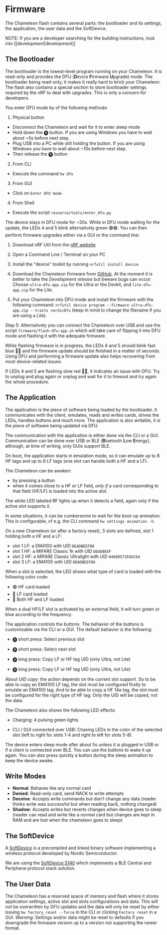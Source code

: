 # Firmware

The Chameleon flash contains several parts: the bootloader and its settings, the application, the user data and the SoftDevice.

NOTE: If you are a developer searching for the building instructions, look into [[development|development]]

## The Bootloader

The bootloader is the lowest-level program running on your Chameleon. It is read-only and provides the DFU (**D**evice **F**irmware **U**pgrade) mode. The bootloader being read-only, it makes it really hard to brick your Chameleon. The flash also contains a special section to store bootloader settings required by the nRF to deal with upgrades. This is only a concern for developers.


You enter DFU mode by of the following methods:

1. Physical button

- Disconnect the Chameleon and wait for it to enter sleep mode
- Hold down the 🅑 button. If you are using Windows you have to wait about ~5s before next step.
- Plug USB into a PC while still holding the button. If you are using Windows you have to wait about ~10s before next step.
- Then release the 🅑 button

2. From CLI

- Execute the command `hw dfu`

3. From GUI

- Click on `Enter DFU mode`

4. From Shell

- Execute the script `resource/tools/enter_dfu.py`

The device stays in DFU mode for ~30s.
While in DFU mode waiting for the update, the LEDs 4 and 5 blink alternatively green 🟢🟢.
You can then perform firmware upgrades either via a GUI or the command line:

1. Download nRF Util from the [nRF website](https://www.nordicsemi.com/Products/Development-tools/nrf-util)

2. Open a Command Line / Terminal on your PC

3. Install the "device" toolkit by running `nrfutil install device`

4. Download the Chameleon firmware from [GitHub](https://github.com/RfidResearchGroup/ChameleonUltra/releases). At the moment it is better to take the *Development release* but beware bugs can occur. Choose `ultra-dfu-app.zip` for the Ultra or the Devkit, and `lite-dfu-app.zip` for the Lite.

5. Put your Chameleon into DFU mode and install the firmware with the following command: `nrfutil device program --firmware ultra-dfu-app.zip --traits nordicDfu` (keep in mind to change the filename if you are using a Lite).

Step 5: Alternatively you can connect the Chameleon over USB and use the script `firmware/flash-dfu-app.sh` which will take care of flipping it into DFU mode and flashing it with the adequate firmware.

While flashing firmware is in progress, the LEDs 4 and 5 should blink fast blue 🔵🔵 and the firmware update should be finished in a matter of seconds. Using DFU and performing a firmware update also helps recovering from most device-related issues.

If LEDs 4 and 5 are flashing slow red 🔴🔴, it indicates an issue with DFU. Try to unplug and plug again or unplug and wait for it to timeout and try again the whole procedure.

## The Application

The application is the piece of software being loaded by the bootloader. It communicates with the client, emulates, reads and writes cards, drives the LEDs, handles buttons and much more. The application is also writable, it is the piece of software being updated via DFU.

The communication with the application is either done via the CLI or a GUI. Communication can be done over USB or BLE (**B**luetooth **L**ow **E**nergy), although, at time of writing, only GUIs support BLE.

On boot, the application starts in emulation mode, so it can emulate up to 8 HF tags and up to 8 LF tags (one slot can handle both a HF and a LF).

The Chameleon can be awaken:

- by pressing a button
- when it comes close to a HF or LF field, *only if* a card corresponding to that field (HF/LF) is loaded into the active slot.

The white LED labeled RF lights up when it detects a field, again only if the active slot supports it.

In some situations, it can be cumbersome to wait for the boot-up animation. This is configurable, cf e.g. the CLI command `hw settings animation -h`.

On a new Chameleon (or after a factory reset), 3 slots are defined, slot 1 holding both a HF and a LF:

- slot 1 LF: a EM4100 with UID `DEADBEEF88`
- slot 1 HF: a MIFARE Classic 1k with UID `DEADBEEF`
- slot 2 HF: a MIFARE Classic Ultralight  with UID `04689571FA5C64`
- slot 3 LF: a EM4100 with UID `DEADBEEF88`

When a slot is selected, the LED shows what type of card is loaded with the following color code:

- 🟢 HF card loaded
- 🔵 LF card loaded
- 🔴 Both HF and LF loaded

When a dual HF/LF slot is activated by an external field, it will turn green or blue according to the frequency.

The application controls the buttons. The behavior of the buttons is customizable via the CLI or a GUI. The default behavior is the following:

- 🅐 short press: Select previous slot

- 🅑 short press: Select next slot

- 🅐 long press: Copy LF or HF tag UID (only Ultra, not Lite)

- 🅑 long press: Copy LF or HF tag UID (only Ultra, not Lite)

*About UID copy*: the action depends on the current slot support. So to be able to copy an EM4100 LF tag, the slot must be configured firstly to emulate an EM4100 tag. And to be able to copy a HF 14a tag, the slot must be configured for the right type of HF tag. Only the UID will be copied, not the data.

The Chameleon also shows the following LED effects:

- Charging: 4 pulsing green lights

- CLI / GUI connected over USB: Chasing LEDs in the color of the selected slot (left to right for slots 1-4 and right to left for slots 5-8).

The device enters sleep mode after about 5s unless it is plugged in USB or if a client is connected over BLE. You can use the buttons to wake it up again. You can also press quickly a button during the sleep animation to keep the device awake.

## Write Modes
- **Normal**: Behaves like any normal card
- **Denied**: Read-only card, send NACK to write attempts
- **Deceive**: Accepts write commands but don't change any data (reader thinks write was successful but when reading back, nothing changed)
- **Shadow**: Accepts writes but reverts changes when device goes to sleep (reader can read and write like a normal card but changes are kept in RAM and are lost when the chameleon goes to sleep) 

## The SoftDevice

A [SoftDevice](https://infocenter.nordicsemi.com/index.jsp?topic=%2Fstruct_nrf52%2Fstruct%2Fnrf52_softdevices.html) is a precompiled and linked binary software implementing a wireless protocol developed by Nordic Semiconductor.

We are using the [SoftDevice S140](https://infocenter.nordicsemi.com/index.jsp?topic=%2Fstruct_nrf52%2Fstruct%2Fnrf52_softdevices.html) which implements a BLE Central and Peripheral protocol stack solution.

## The User Data

The Chameleon has a reserved space of memory and flash where it stores application settings, active slot and slots configurations and data. This will not be overwritten by DFU updates and the data will only be reset by either issuing `hw factory_reset --force` in the CLI or clicking `Factory reset` in a GUI.
*Warning:* Settings and/or data might be reset to defaults if you downgrade the firmware version up to a version not supporting the newer format.
